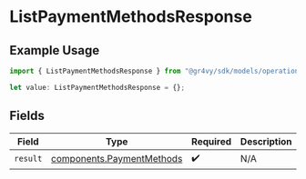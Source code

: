 # ListPaymentMethodsResponse

## Example Usage

```typescript
import { ListPaymentMethodsResponse } from "@gr4vy/sdk/models/operations";

let value: ListPaymentMethodsResponse = {};
```

## Fields

| Field                                                                  | Type                                                                   | Required                                                               | Description                                                            |
| ---------------------------------------------------------------------- | ---------------------------------------------------------------------- | ---------------------------------------------------------------------- | ---------------------------------------------------------------------- |
| `result`                                                               | [components.PaymentMethods](../../models/components/paymentmethods.md) | :heavy_check_mark:                                                     | N/A                                                                    |